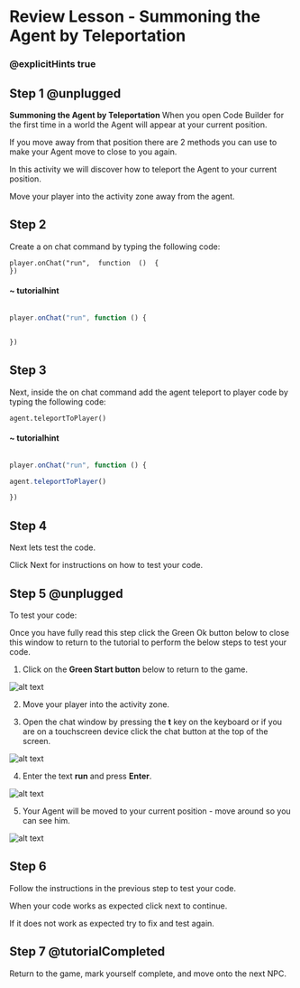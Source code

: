# Review Lesson - Summoning the Agent by Teleportation
  
### @explicitHints true
 
## Step 1 @unplugged

**Summoning the Agent by Teleportation**
When you open Code Builder for the first time in a world the Agent will appear at your current position.

If you move away from that position there are 2 methods you can use to make your Agent move to close to you again.

In this activity we will discover how to teleport the Agent to your current position.

Move your player into the activity zone away from the agent.

 
## Step 2
Create a on chat command by typing the following code:

    player.onChat("run",  function  ()  {
    })

#### ~ tutorialhint

```javascript

player.onChat("run", function () {


})

```

## Step 3
Next, inside the on chat command add the agent teleport to player code by typing the following code: 

`agent.teleportToPlayer()`

#### ~ tutorialhint

```javascript

player.onChat("run", function () {

agent.teleportToPlayer()

})

```
 

## Step 4

Next lets test the code.

  
Click Next for instructions on how to test your code.

  

## Step 5 @unplugged

To test your code:

  
Once you have fully read this step click the Green Ok button below to close this window to return to the tutorial to perform the below steps to test your code.

  
1. Click on the **Green Start button** below to return to the game.

![alt text](https://introductionv3.codingcredentials.com/Lesson3/3.1.1/images/4.jpg?raw=true "Start")

  
2. Move your player into the activity zone.

  3. Open the chat window by pressing the **t** key on the keyboard or if you are on a touchscreen device click the chat button at the top of the screen.

![alt text](https://introductionv3.codingcredentials.com/Lesson3/3.1.1/images/1.jpg?raw=true "Run")

  
  

4. Enter the text **run** and press **Enter**.

![alt text](https://introductionv3.codingcredentials.com/Lesson3/3.1.1/images/2.jpg?raw=true "Run")

  

5. Your Agent will be moved to your current position - move around so you can see him.

![alt text](https://introductionv3.codingcredentials.com/Lesson3/3.1.1/images/3.jpg?raw=true "Run")

  

## Step 6

Follow the instructions in the previous step to test your code.

When your code works as expected click next to continue.

If it does not work as expected try to fix and test again.

  

## Step 7 @tutorialCompleted

Return to the game, mark yourself complete, and move onto the next NPC.